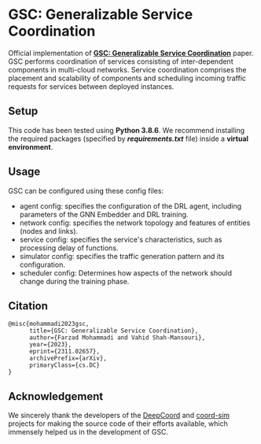 # GSC: Generalizable Service Coordination

Official implementation of **[GSC: Generalizable Service Coordination](https://arxiv.org/abs/2311.02657)** paper. GSC performs coordination of services consisting of inter-dependent components in multi-cloud networks. Service coordination comprises the placement and scalability of components and scheduling incoming traffic requests for services between deployed instances.

## Setup
This code has been tested using **Python 3.8.6**. We recommend installing the required packages (specified by ***requirements.txt*** file) inside a **virtual environment**. 

## Usage
GSC can be configured using these config files:
- agent config: specifies the configuration of the DRL agent, including parameters of the GNN Embedder and DRL training.
- network config: specifies the network topology and features of entities (nodes and links).
- service config: specifies the service's characteristics, such as processing delay of functions.
- simulator config: specifies the traffic generation pattern and its configuration.
- scheduler config: Determines how aspects of the network should change during the training phase.

## Citation
```
@misc{mohammadi2023gsc,
      title={GSC: Generalizable Service Coordination}, 
      author={Farzad Mohammadi and Vahid Shah-Mansouri},
      year={2023},
      eprint={2311.02657},
      archivePrefix={arXiv},
      primaryClass={cs.DC}
}
```

## Acknowledgement
We sincerely thank the developers of the [DeepCoord](https://github.com/RealVNF/DeepCoord) and [coord-sim](https://github.com/RealVNF/coord-sim) projects for making the source code of their efforts available, which immensely helped us in the development of GSC.
